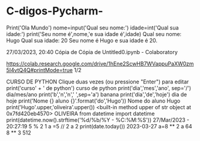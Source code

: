 # C-digos-Pycharm-

Print('Ola Mundo')
nome=input('Qual seu nome:')
idade=int('Qual sua idade:')
print('Seu nome é',nome,'e sua idade é',idade)
Qual seu nome: Hugo
Qual sua idade: 20
Seu nome é Hugo e sua idade é 20.

27/03/2023, 20:40 Cópia de Cópia de Untitled0.ipynb - Colaboratory

https://colab.research.google.com/drive/1hEne2ScwHB7WVappuPaXW0zm5I4vtQ4Q#printMode=true 1/2

CURSO DE PYTHON
Clique duas vezes (ou pressione "Enter") para editar
print('curso' + ' de python')
curso de python
print('dia','mes','ano', sep='/')
dia/mes/ano
print('b','n','n',' ',sep='a')
banana
print('dia','de','hoje')
dia de hoje
print('Nome {} aluno {}'.format('do','Hugo'))
Nome do aluno Hugo
print('Hugo'.upper,'oliveira'.upper())
<built-in method upper of str object at 0x7fd420eb4570> OLIVEIRA
from datetime import datetime
print(datetime.now().strftime('%d/%b/%Y - %C:%M:%S'))
27/Mar/2023 - 20:27:19
5 % 2
1
a =5 // 2
a
2
print(date.today())
2023-03-27
a=8 ** 2
a
64
8 ** 3
512

